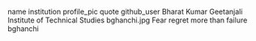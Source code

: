 name	institution	profile_pic	quote	github_user
Bharat Kumar
Geetanjali Institute of Technical Studies 
bghanchi.jpg
Fear regret more than failure
bghanchi
